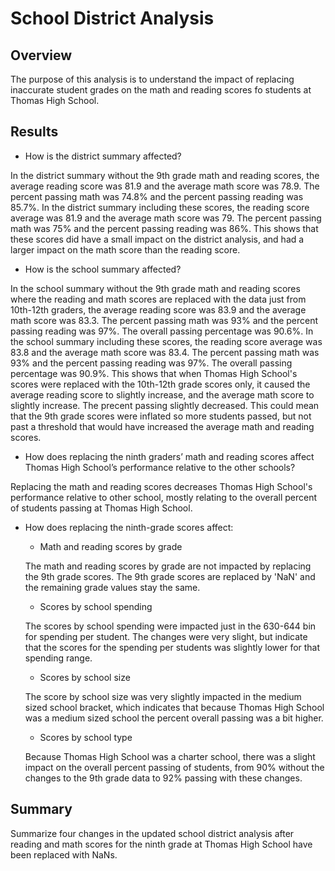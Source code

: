 # School District Analysis

  ## Overview
  The purpose of this analysis is to understand the impact of replacing inaccurate student grades on the math and reading scores fo students at Thomas High School.
  
  ## Results

* How is the district summary affected?

In the district summary without the 9th grade math and reading scores, the average reading score was 81.9 and the average math score was 78.9. The percent passing math was 74.8% and the percent passing reading was 85.7%. In the district summary including these scores, the reading score average was 81.9 and the average math score was 79. The percent passing math was 75% and the percent passing reading was 86%. This shows that these scores did have a small impact on the district analysis, and had a larger impact on the math score than the reading score. 

* How is the school summary affected?

In the school summary without the 9th grade math and reading scores where the reading and math scores are replaced with the data just from 10th-12th graders, the average reading score was 83.9 and the average math score was 83.3. The percent passing math was 93% and the percent passing reading was 97%. The overall passing percentage was 90.6%. In the school summary including these scores, the reading score average was 83.8 and the average math score was 83.4. The percent passing math was 93% and the percent passing reading was 97%. The overall passing percentage was 90.9%. This shows that when Thomas High School's scores were replaced with the 10th-12th grade scores only, it caused the average reading score to slightly increase, and the average math score to slightly increase. The precent passing slightly decreased. This could mean that the 9th grade scores were inflated so more students passed, but not past a threshold that would have increased the average math and reading scores.

* How does replacing the ninth graders’ math and reading scores affect Thomas High School’s performance relative to the other schools?

Replacing the math and reading scores decreases Thomas High School's performance relative to other school, mostly relating to the overall percent of students passing at Thomas High School.

* How does replacing the ninth-grade scores affect:

    - Math and reading scores by grade

    The math and reading scores by grade are not impacted by replacing the 9th grade scores. The 9th grade scores are replaced by 'NaN' and the remaining grade         values stay the same.

    - Scores by school spending

    The scores by school spending were impacted just in the 630-644 bin for spending per student. The changes were very slight, but indicate that the scores for the     spending per students was slightly lower for that spending range.

    - Scores by school size

    The score by school size was very slightly impacted in the medium sized school bracket, which indicates that because Thomas High School was a medium sized 
    school the percent overall passing was a bit higher.

    - Scores by school type

    Because Thomas High School was a charter school, there was a slight impact on the overall percent passing of students, from 90% without the changes to the 9th       grade data to 92% passing with these changes.

## Summary
Summarize four changes in the updated school district analysis after reading and math scores for the ninth grade at Thomas High School have been replaced with NaNs.
